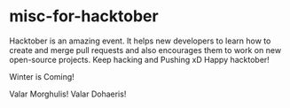 # misc-for-hacktober
Hacktober is an amazing event. It helps new developers to learn how to create and merge pull requests and also encourages them to work on new open-source projects. Keep hacking and Pushing xD 
Happy hacktober!

Winter is Coming! 

Valar Morghulis!
Valar Dohaeris!
